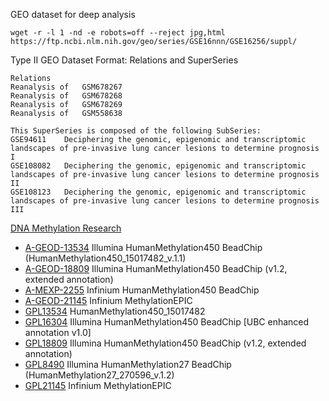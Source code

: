 GEO dataset for deep analysis

```
wget -r -l 1 -nd -e robots=off --reject jpg,html https://ftp.ncbi.nlm.nih.gov/geo/series/GSE16nnn/GSE16256/suppl/
```

Type II GEO Dataset Format: Relations and SuperSeries
```
Relations
Reanalysis of	GSM678267
Reanalysis of	GSM678268
Reanalysis of	GSM678269
Reanalysis of	GSM558638

This SuperSeries is composed of the following SubSeries:
GSE94611	Deciphering the genomic, epigenomic and transcriptomic landscapes of pre-invasive lung cancer lesions to determine prognosis I
GSE108082	Deciphering the genomic, epigenomic and transcriptomic landscapes of pre-invasive lung cancer lesions to determine prognosis II
GSE108123	Deciphering the genomic, epigenomic and transcriptomic landscapes of pre-invasive lung cancer lesions to determine prognosis III
```
[DNA Methylation Research](https://www.ncbi.nlm.nih.gov/geo/browse/?view=series&platform=13534&display=20&zsort=date)

* [A-GEOD-13534](https://www.ebi.ac.uk/arrayexpress/experiments/browse.html?array=A-GEOD-13534)	Illumina HumanMethylation450 BeadChip (HumanMethylation450_15017482_v.1.1)
* [A-GEOD-18809](https://www.ebi.ac.uk/arrayexpress/experiments/browse.html?array=A-GEOD-18809)	Illumina HumanMethylation450 BeadChip (v1.2, extended annotation)
* [A-MEXP-2255](https://www.ebi.ac.uk/arrayexpress/experiments/browse.html?array=A-MEXP-2255)	  Infinium HumanMethylation450 BeadChip
* [A-GEOD-21145](https://www.ebi.ac.uk/arrayexpress/experiments/browse.html?array=A-GEOD-21145)	Infinium MethylationEPIC 
* [GPL13534](https://www.ebi.ac.uk/arrayexpress/experiments/browse.html?array=GPL13534)      HumanMethylation450_15017482
* [GPL16304](https://www.ebi.ac.uk/arrayexpress/experiments/browse.html?array=GPL16304)      Illumina HumanMethylation450 BeadChip [UBC enhanced annotation v1.0]
* [GPL18809](https://www.ebi.ac.uk/arrayexpress/experiments/browse.html?array=GPL18809)      Illumina HumanMethylation450 BeadChip (v1.2, extended annotation)
* [GPL8490](https://www.ebi.ac.uk/arrayexpress/experiments/browse.html?array=GPL8490)	      Illumina HumanMethylation27 BeadChip (HumanMethylation27_270596_v.1.2)
* [GPL21145](https://www.ebi.ac.uk/arrayexpress/experiments/browse.html?array=GPL21145)      Infinium MethylationEPIC


